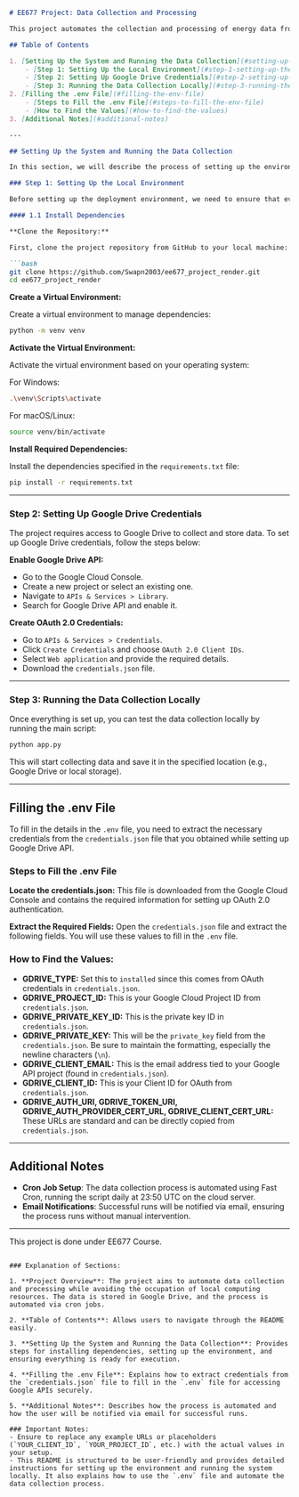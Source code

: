 ```markdown
# EE677 Project: Data Collection and Processing

This project automates the collection and processing of energy data from a specified source, storing it securely on Google Drive. It is designed to run on a cloud platform (Render) to ensure that local computers are not occupied. The data collection process is automated using a scheduled cron job.

## Table of Contents

1. [Setting Up the System and Running the Data Collection](#setting-up-the-system-and-running-the-data-collection)
    - [Step 1: Setting Up the Local Environment](#step-1-setting-up-the-local-environment)
    - [Step 2: Setting Up Google Drive Credentials](#step-2-setting-up-google-drive-credentials)
    - [Step 3: Running the Data Collection Locally](#step-3-running-the-data-collection-locally)
2. [Filling the .env File](#filling-the-env-file)
    - [Steps to Fill the .env File](#steps-to-fill-the-env-file)
    - [How to Find the Values](#how-to-find-the-values)
3. [Additional Notes](#additional-notes)

---

## Setting Up the System and Running the Data Collection

In this section, we will describe the process of setting up the environment for running the project locally. This process includes setting up Google Drive credentials, preparing the project repository, and ensuring that the system is automated for seamless execution.

### Step 1: Setting Up the Local Environment

Before setting up the deployment environment, we need to ensure that everything works correctly on the local system. This is an important first step to ensure that all dependencies and configurations are properly installed.

#### 1.1 Install Dependencies

**Clone the Repository:**

First, clone the project repository from GitHub to your local machine:

```bash
git clone https://github.com/Swapn2003/ee677_project_render.git
cd ee677_project_render
```

**Create a Virtual Environment:**

Create a virtual environment to manage dependencies:

```bash
python -m venv venv
```

**Activate the Virtual Environment:**

Activate the virtual environment based on your operating system:

For Windows:

```bash
.\venv\Scripts\activate
```

For macOS/Linux:

```bash
source venv/bin/activate
```

**Install Required Dependencies:**

Install the dependencies specified in the `requirements.txt` file:

```bash
pip install -r requirements.txt
```

---

### Step 2: Setting Up Google Drive Credentials

The project requires access to Google Drive to collect and store data. To set up Google Drive credentials, follow the steps below:

**Enable Google Drive API:**

- Go to the Google Cloud Console.
- Create a new project or select an existing one.
- Navigate to `APIs & Services > Library`.
- Search for Google Drive API and enable it.

**Create OAuth 2.0 Credentials:**

- Go to `APIs & Services > Credentials`.
- Click `Create Credentials` and choose `OAuth 2.0 Client IDs`.
- Select `Web application` and provide the required details.
- Download the `credentials.json` file.

---

### Step 3: Running the Data Collection Locally

Once everything is set up, you can test the data collection locally by running the main script:

```bash
python app.py
```

This will start collecting data and save it in the specified location (e.g., Google Drive or local storage).

---

## Filling the .env File

To fill in the details in the `.env` file, you need to extract the necessary credentials from the `credentials.json` file that you obtained while setting up Google Drive API.

### Steps to Fill the .env File

**Locate the credentials.json:** This file is downloaded from the Google Cloud Console and contains the required information for setting up OAuth 2.0 authentication.

**Extract the Required Fields:** Open the `credentials.json` file and extract the following fields. You will use these values to fill in the `.env` file.

### How to Find the Values:

- **GDRIVE_TYPE:** Set this to `installed` since this comes from OAuth credentials in `credentials.json`.
- **GDRIVE_PROJECT_ID:** This is your Google Cloud Project ID from `credentials.json`.
- **GDRIVE_PRIVATE_KEY_ID:** This is the private key ID in `credentials.json`.
- **GDRIVE_PRIVATE_KEY:** This will be the `private_key` field from the `credentials.json`. Be sure to maintain the formatting, especially the newline characters (`\n`).
- **GDRIVE_CLIENT_EMAIL:** This is the email address tied to your Google API project (found in `credentials.json`).
- **GDRIVE_CLIENT_ID:** This is your Client ID for OAuth from `credentials.json`.
- **GDRIVE_AUTH_URI, GDRIVE_TOKEN_URI, GDRIVE_AUTH_PROVIDER_CERT_URL, GDRIVE_CLIENT_CERT_URL:** These URLs are standard and can be directly copied from `credentials.json`.

---

## Additional Notes

- **Cron Job Setup**: The data collection process is automated using Fast Cron, running the script daily at 23:50 UTC on the cloud server.
- **Email Notifications**: Successful runs will be notified via email, ensuring the process runs without manual intervention.

---

This project is done under EE677 Course.

```

### Explanation of Sections:

1. **Project Overview**: The project aims to automate data collection and processing while avoiding the occupation of local computing resources. The data is stored in Google Drive, and the process is automated via cron jobs.

2. **Table of Contents**: Allows users to navigate through the README easily.

3. **Setting Up the System and Running the Data Collection**: Provides steps for installing dependencies, setting up the environment, and ensuring everything is ready for execution.

4. **Filling the .env File**: Explains how to extract credentials from the `credentials.json` file to fill in the `.env` file for accessing Google APIs securely.

5. **Additional Notes**: Describes how the process is automated and how the user will be notified via email for successful runs.

### Important Notes:
- Ensure to replace any example URLs or placeholders (`YOUR_CLIENT_ID`, `YOUR_PROJECT_ID`, etc.) with the actual values in your setup.
- This README is structured to be user-friendly and provides detailed instructions for setting up the environment and running the system locally. It also explains how to use the `.env` file and automate the data collection process.